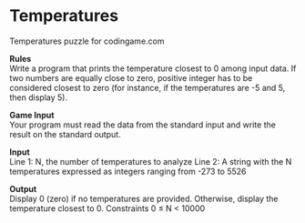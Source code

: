 # Temperatures
Temperatures puzzle for codingame.com

<b>Rules</b><br/>
Write a program that prints the temperature closest to 0 among input data. If two numbers are equally close to zero, positive integer has to be considered closest to zero (for instance, if the temperatures are -5 and 5, then display 5).

<b>Game Input</b><br/>
Your program must read the data from the standard input and write the result on the standard output.

<b>Input</b><br/>
Line 1: N, the number of temperatures to analyze
Line 2: A string with the N temperatures expressed as integers ranging from -273 to 5526

<b>Output</b><br/>
Display 0 (zero) if no temperatures are provided. Otherwise, display the temperature closest to 0.
Constraints
0 ≤ N < 10000
